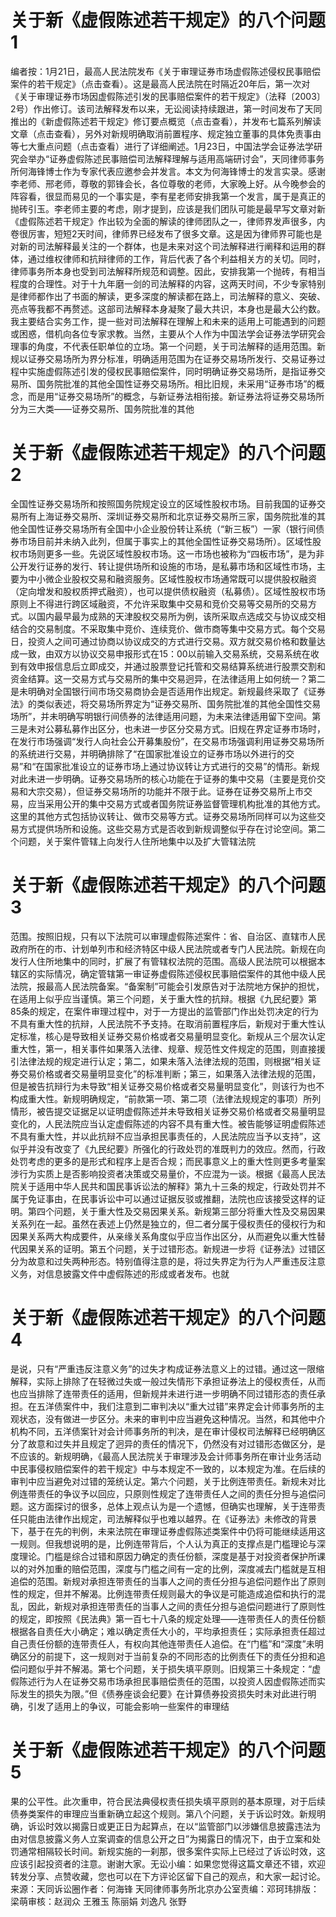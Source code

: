 # 关于新《虚假陈述若干规定》的八个问题1

编者按：1月21日，最高人民法院发布《关于审理证券市场虚假陈述侵权民事赔偿案件的若干规定》（点击查看）。这是最高人民法院在时隔近20年后，第一次对《关于审理证券市场因虚假陈述引发的民事赔偿案件的若干规定》（法释〔2003〕2号）作出修订。该司法解释发布以来，无讼阅读持续跟进，第一时间发布了天同推出的《新虚假陈述若干规定》修订要点概览（点击查看），并发布七篇系列解读文章（点击查看），另外对新规明确取消前置程序、规定独立董事的具体免责事由等七大重点问题（点击查看）进行了详细阐述。1月23日，中国法学会证券法学研究会举办“证券虚假陈述民事赔偿司法解释理解与适用高端研讨会”，天同律师事务所何海锋博士作为专家代表应邀参会并发言。本文为何海锋博士的发言实录。感谢李老师、邢老师，尊敬的郭锋会长，各位尊敬的老师，大家晚上好。从今晚参会的阵容看，很显而易见的一个事实是，李有星老师安排我第一个发言，属于是真正的抛砖引玉。李老师主要的考虑，刚才提到，应该是我们团队可能是最早写文章对新《虚假陈述若干规定》作出较为全面的解读的律师团队之一，律师界发声很多，内卷很厉害，短短2天时间，律师界已经发布了很多文章。这是因为律师界可能也是对新的司法解释最关注的一个群体，也是未来对这个司法解释进行阐释和运用的群体，通过维权律师和抗辩律师的工作，背后代表了各个利益相关方的关切。同时，律师事务所本身也受到司法解释所规范和调整。因此，安排我第一个抛砖，有相当程度的合理性。对于十九年磨一剑的司法解释的内容，这两天时间，不少专家特别是律师都作出了书面的解读，更多深度的解读都在路上，司法解释的意义、突破、亮点等我都不再赘述。这部司法解释本身凝聚了最大共识，本身也是最大公约数。我主要结合实务工作，提一些对司法解释在理解上和未来的适用上可能遇到的问题或困惑，借机向各位专家求教。当然，主要从个人作为中国法学会证券法学研究会理事的角度，不代表任职单位的立场。第一个问题，关于司法解释的适用范围。新规以证券交易场所为界分标准，明确适用范围为在证券交易场所发行、交易证券过程中实施虚假陈述引发的侵权民事赔偿案件，同时明确证券交易场所，是指证券交易所、国务院批准的其他全国性证券交易场所。相比旧规，未采用“证券市场”的概念，而是用“证券交易场所”的概念，与新证券法相衔接。新证券法将证券交易场所分为三大类——证券交易所、国务院批准的其他

# 关于新《虚假陈述若干规定》的八个问题2

全国性证券交易场所和按照国务院规定设立的区域性股权市场。目前我国的证券交易所有上海证券交易所、深圳证券交易所和北京证券交易所三家，国务院批准的其他全国性证券交易场所有全国中小企业股份转让系统（“新三板”）一家（银行间债券市场目前并未纳入此列，但属于事实上的其他全国性证券交易场所）。区域性股权市场则更多一些。先说区域性股权市场。这一市场也被称为“四板市场”，是为非公开发行证券的发行、转让提供场所和设施的市场，是私募市场和区域性市场，主要为中小微企业股权交易和融资服务。区域性股权市场通常既可以提供股权融资（定向增发和股权质押式融资），也可以提供债权融资（私募债）。区域性股权市场原则上不得进行跨区域融资，不允许采取集中交易和竞价交易等交易所的交易方式。以国内最早最为成熟的天津股权交易所为例，该所采取点选成交与协议成交相结合的交易制度。不采取集中竞价、连续竞价、做市商等集中交易方式。每个交易日，投资人之间可通过协商以协议成交的方式进行交易。双方就交易价格和数量达成一致，由双方以协议交易申报形式在15：00以前输入交易系统，交易系统在收到有效申报信息后立即成交，并通过股票登记托管和交易结算系统进行股票交割和资金结算。这一交易方式与交易所的集中交易迥异，在法律适用上如何统一？第二是未明确对全国银行间市场交易商协会是否适用作出规定。新规最终采取了《证券法》的类似表述，将交易场所界定为“证券交易所、国务院批准的其他全国性交易场所”，并未明确写明银行间债券的法律适用问题，为未来法律适用留下空间。第三是未对公募私募作出区分，也未进一步区分交易方式。旧规在界定证券市场时，在发行市场强调“发行人向社会公开募集股份”，在交易市场强调利用证券交易场所的系统进行交易，并明确排除了“在国家批准设立的证券市场以外进行的交易”和“在国家批准设立的证券市场上通过协议转让方式进行的交易”的情形。新规对此未进一步明确。证券交易场所的核心功能在于证券的集中交易（主要是竞价交易和大宗交易），但证券交易场所的功能并不限于此。证券在证券交易所上市交易，应当采用公开的集中交易方式或者国务院证券监督管理机构批准的其他方式。这里的其他方式包括协议转让、做市交易等方式。证券交易场所同样可以为这些交易方式提供场所和设施。这些交易方式是否收到新规调整似乎存在讨论空间。第二个问题，关于案件管辖上向发行人住所地集中以及扩大管辖法院

# 关于新《虚假陈述若干规定》的八个问题3

范围。按照旧规，只有以下法院可以审理虚假陈述案件：省、自治区、直辖市人民政府所在的市、计划单列市和经济特区中级人民法院或者专门人民法院。新规在向发行人住所地集中的同时，扩展了有管辖权法院的范围。高级人民法院可以根据本辖区的实际情况，确定管辖第一审证券虚假陈述侵权民事赔偿案件的其他中级人民法院，报最高人民法院备案。“备案制”可能会引发原告对于法院地方保护的担忧，在适用上似乎应当谨慎。第三个问题，关于重大性的抗辩。根据《九民纪要》第85条的规定，在案件审理过程中，对于一方提出的监管部门作出处罚决定的行为不具有重大性的抗辩，人民法院不予支持。在取消前置程序后，新规对于重大性认定标准，核心是导致相关证券交易价格或者交易量明显变化。新规从三个层次认定重大性，第一，相关事件如果落入法律、规章、规范性文件规定的范围，则直接援引法律法规的规定进行认定；第二，如果未落入法律法规的范围，则根据“相关证券交易价格或者交易量明显变化”的标准判断；第三，如果落入法律法规的范围，但是被告抗辩行为未导致“相关证券交易价格或者交易量明显变化”，则该行为也不构成重大性。新规明确规定，“前款第一项、第二项（法律法规规定的事项）所列情形，被告提交证据足以证明虚假陈述并未导致相关证券交易价格或者交易量明显变化的，人民法院应当认定虚假陈述的内容不具有重大性。被告能够证明虚假陈述不具有重大性，并以此抗辩不应当承担民事责任的，人民法院应当予以支持”，这似乎并没有改变了《九民纪要》所强化的行政处罚的准既判力的效应。然而，行政处罚考虑的更多的是形式和程序上是否合规；而民事意义上的重大性则更多考量案涉行为实质上是否影响投资者决策或交易量价，不应混为一谈。根据《最高人民法院关于适用中华人民共和国民事诉讼法的解释》第九十三条的规定，行政处罚并不属于免证事由，在民事诉讼中可以通过证据反驳或推翻，法院也应该接受这样的证明。第四个问题，关于重大性及交易因果关系。新规第三部分将重大性及交易因果关系列在一起。虽然在表述上仍然是独立的，但二者分属于侵权责任的侵权行为和因果关系两大构成要件，从亲缘关系角度似乎应当作出区分，从而避免以重大性替代因果关系的证明。第五个问题，关于过错形态。新规进一步将《证券法》过错区分为故意和过失两种形态。特别值得注意的是，将过失界定为行为人严重违反注意义务，对信息披露文件中虚假陈述的形成或者发布。也就

# 关于新《虚假陈述若干规定》的八个问题4

是说，只有“严重违反注意义务”的过失才构成证券法意义上的过错。通过这一限缩解释，实际上排除了在轻微过失或一般过失情形下承担证券法上的侵权责任，从而也应当排除了连带责任的适用，但新规并未进行进一步明确不同过错形态的责任承担。在五洋债案件中，我们注意到二审判决以“重大过错”来界定会计师事务所的主观状态，没有做进一步区分。未来的审判中应当避免这种情况。当然，和其他中介机构不同，五洋债案针对会计师事务所的判决，是在审计侵权司法解释已经明确区分了故意和过失并且规定了迥异的责任的情况下，仍然没有对过错形态做区分，是不应该的。新规明确，《最高人民法院关于审理涉及会计师事务所在审计业务活动中民事侵权赔偿案件的若干规定》中与本规定不一致的，以本规定为准。在后续的审判中应当避免对过错的笼统认定。第六个问题，关于比例连带责任。新规未对比例连带责任的争议予以回应，只原则性规定了连带责任人之间的责任分担与追偿问题。这方面探讨的很多，总体上观点认为是一个遗憾，但确实也理解，关于连带责任只能由法律作出规定，司法解释似乎也难以越界。在《证券法》未修改的背景下，基于在先的判例，未来法院在审理证券虚假陈述类案件中仍将可能继续适用这一规则。但我想说明的是，比例连带背后，个人认为真正的支撑点是门槛理论与深度理论。门槛是综合过错和原因力确定的责任份额，深度是基于对投资者保护所课以的对外加重的赔偿范围，深度与门槛之间有一定的比例，深度减去门槛就是互相追偿的范围。新规对承担连带责任的当事人之间的责任分担与追偿问题作出了原则性的规定，但并不解渴。比例连带责任规则最大的争议是可能造成追偿和执行的混乱，因此，新规对承担连带责任的当事人之间的责任分担与追偿问题进行了原则性的规定，即按照《民法典》第一百七十八条的规定处理——连带责任人的责任份额根据各自责任大小确定；难以确定责任大小的，平均承担责任；实际承担责任超过自己责任份额的连带责任人，有权向其他连带责任人追偿。在“门槛”和“深度”未明确区分的前提下，这一规则对于当前复杂的不同形态的比例责任下的责任分担和追偿问题似乎并不解渴。第七个问题，关于损失填平原则。旧规第三十条规定：“虚假陈述行为人在证券交易市场承担民事赔偿责任的范围，以投资人因虚假陈述而实际发生的损失为限。”但《债券座谈会纪要》在计算债券投资损失时未对此进行明确，引发了适用上的争议，可能会影响一些案件的审理结

# 关于新《虚假陈述若干规定》的八个问题5

果的公平性。此次重申，符合民法典侵权责任损失填平原则的基本原理，对于后续债券类案件的审理应当重新确立起这个规则。第八个问题，关于诉讼时效。新规明确，诉讼时效以揭露日或更正日为起算点，在以“监管部门以涉嫌信息披露违法为由对信息披露义务人立案调查的信息公开之日”为揭露日的情况下，由于立案和处罚通常相隔较长时间。新规实施的一刹那，很多案件实际上已经过了诉讼时效，这应该引起投资者的注意。谢谢大家。无讼小编：如果您觉得这篇文章还不错，欢迎转发分享、点赞收藏，您也可以在下方评论区留下自己的观点，和大家一起讨论。来源：天同诉讼圈作者：何海锋 天同律师事务所北京办公室责编：邓珂玮排版：梁萌审核：赵润众 王雅玉 陈丽娟 刘逸凡 张野

